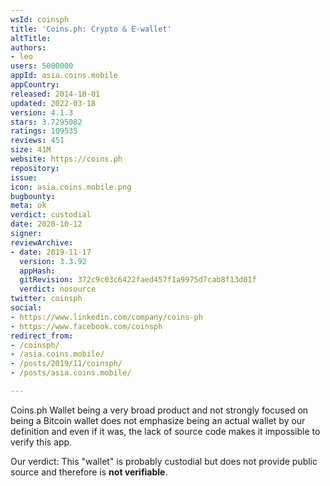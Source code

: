 ```yaml
---
wsId: coinsph
title: 'Coins.ph: Crypto & E-wallet'
altTitle: 
authors:
- leo
users: 5000000
appId: asia.coins.mobile
appCountry: 
released: 2014-10-01
updated: 2022-03-18
version: 4.1.3
stars: 3.7295082
ratings: 109535
reviews: 451
size: 41M
website: https://coins.ph
repository: 
issue: 
icon: asia.coins.mobile.png
bugbounty: 
meta: ok
verdict: custodial
date: 2020-10-12
signer: 
reviewArchive:
- date: 2019-11-17
  version: 3.3.92
  appHash: 
  gitRevision: 372c9c03c6422faed457f1a9975d7cab8f13d01f
  verdict: nosource
twitter: coinsph
social:
- https://www.linkedin.com/company/coins-ph
- https://www.facebook.com/coinsph
redirect_from:
- /coinsph/
- /asia.coins.mobile/
- /posts/2019/11/coinsph/
- /posts/asia.coins.mobile/

---
```


Coins.ph Wallet
being a very broad product and not strongly focused on being a Bitcoin wallet
does not emphasize being an actual wallet by our definition and even if it was,
the lack of source code makes it impossible to verify this app.

Our verdict: This "wallet" is probably custodial but does not provide public source
and therefore is **not verifiable**.
